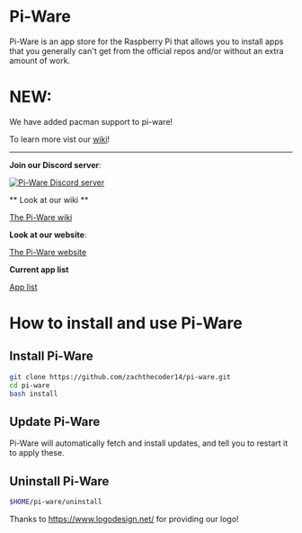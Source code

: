# Pi-Ware
Pi-Ware is an app store for the Raspberry Pi that allows you to install apps that you generally can't get from the official repos and/or without an extra amount of work.

# NEW:

We have added pacman support to pi-ware!

To learn more vist our <a href="https://github.com/zachthecoder14/pi-ware/wiki/" alt="Pi-Ware wiki">wiki</a>!

***

**Join our Discord server**:

[![Pi-Ware Discord server](https://discord.com/api/guilds/840124418528378881/widget.png?style=banner2)](https://discord.gg/BU8F6D8X6s)

** Look at our wiki **

<a href="https://github.com/zachthecoder14/pi-ware/wiki/" alt="Pi-Ware wiki">The Pi-Ware wiki</a>

**Look at our website**:

<a href="https://oxmc.github.io/pi-ware/" alt="Pi-Ware website">The Pi-Ware website</a>

**Current app list**

<a href="https://oxmc.github.io/pi-ware/apps/current/" alt="App list">App list</a>

# How to install and use Pi-Ware

## Install Pi-Ware
```sh
git clone https://github.com/zachthecoder14/pi-ware.git
cd pi-ware
bash install
```

## Update Pi-Ware
Pi-Ware will automatically fetch and install updates, and tell you to restart it to apply these.

## Uninstall Pi-Ware
```sh
$HOME/pi-ware/uninstall
```

Thanks to https://www.logodesign.net/ for providing our logo!

